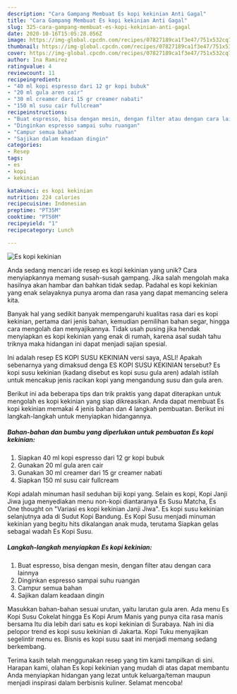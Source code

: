 ```yaml
---
description: "Cara Gampang Membuat Es kopi kekinian Anti Gagal"
title: "Cara Gampang Membuat Es kopi kekinian Anti Gagal"
slug: 325-cara-gampang-membuat-es-kopi-kekinian-anti-gagal
date: 2020-10-16T15:05:28.056Z
image: https://img-global.cpcdn.com/recipes/07827189ca1f3e47/751x532cq70/es-kopi-kekinian-foto-resep-utama.jpg
thumbnail: https://img-global.cpcdn.com/recipes/07827189ca1f3e47/751x532cq70/es-kopi-kekinian-foto-resep-utama.jpg
cover: https://img-global.cpcdn.com/recipes/07827189ca1f3e47/751x532cq70/es-kopi-kekinian-foto-resep-utama.jpg
author: Ina Ramirez
ratingvalue: 4
reviewcount: 11
recipeingredient:
- "40 ml kopi espresso dari 12 gr kopi bubuk"
- "20 ml gula aren cair"
- "30 ml creamer dari 15 gr creamer nabati"
- "150 ml susu cair fullcream"
recipeinstructions:
- "Buat espresso, bisa dengan mesin, dengan filter atau dengan cara lainnya"
- "Dinginkan espresso sampai suhu ruangan"
- "Campur semua bahan"
- "Sajikan dalam keadaan dingin"
categories:
- Resep
tags:
- es
- kopi
- kekinian

katakunci: es kopi kekinian 
nutrition: 224 calories
recipecuisine: Indonesian
preptime: "PT35M"
cooktime: "PT50M"
recipeyield: "1"
recipecategory: Lunch

---
```



![Es kopi kekinian](https://img-global.cpcdn.com/recipes/07827189ca1f3e47/751x532cq70/es-kopi-kekinian-foto-resep-utama.jpg)

Anda sedang mencari ide resep es kopi kekinian yang unik? Cara menyiapkannya memang susah-susah gampang. Jika salah mengolah maka hasilnya akan hambar dan bahkan tidak sedap. Padahal es kopi kekinian yang enak selayaknya punya aroma dan rasa yang dapat memancing selera kita.

Banyak hal yang sedikit banyak mempengaruhi kualitas rasa dari es kopi kekinian, pertama dari jenis bahan, kemudian pemilihan bahan segar, hingga cara mengolah dan menyajikannya. Tidak usah pusing jika hendak menyiapkan es kopi kekinian yang enak di rumah, karena asal sudah tahu triknya maka hidangan ini dapat menjadi sajian spesial.

Ini adalah resep ES KOPI SUSU KEKINIAN versi saya, ASLI! Apakah sebenarnya yang dimaksud denga ES KOPI SUSU KEKINIAN tersebut? Es kopi susu kekinian (kadang disebut es kopi susu gula aren) adalah istilah untuk mencakup jenis racikan kopi yang mengandung susu dan gula aren.


Berikut ini ada beberapa tips dan trik praktis yang dapat diterapkan untuk mengolah es kopi kekinian yang siap dikreasikan. Anda dapat membuat Es kopi kekinian memakai 4 jenis bahan dan 4 langkah pembuatan. Berikut ini langkah-langkah untuk menyiapkan hidangannya.

<!--inarticleads1-->

##### Bahan-bahan dan bumbu yang diperlukan untuk pembuatan Es kopi kekinian:

1. Siapkan 40 ml kopi espresso dari 12 gr kopi bubuk
1. Gunakan 20 ml gula aren cair
1. Gunakan 30 ml creamer dari 15 gr creamer nabati
1. Siapkan 150 ml susu cair fullcream


Kopi adalah minuman hasil seduhan biji kopi yang. Selain es kopi, Kopi Janji Jiwa juga menyediakan menu non-kopi diantaranya Es Susu Matcha, Es One thought on &#34;Variasi es kopi kekinian Janji Jiwa&#34;. Es kopi susu kekinian selanjutnya ada di Sudut Kopi Bandung. Es Kopi Susu menjadi minuman kekinian yang begitu hits dikalangan anak muda, terutama Siapkan gelas sebagai wadah Es Kopi Susu. 

<!--inarticleads2-->

##### Langkah-langkah menyiapkan Es kopi kekinian:

1. Buat espresso, bisa dengan mesin, dengan filter atau dengan cara lainnya
1. Dinginkan espresso sampai suhu ruangan
1. Campur semua bahan
1. Sajikan dalam keadaan dingin


Masukkan bahan-bahan sesuai urutan, yaitu larutan gula aren. Ada menu Es Kopi Susu Cokelat hingga Es Kopi Arum Manis yang punya cita rasa manis bersama Itu dia lebih dari satu es kopi kekinian di Surabaya. Nah ini dia pelopor trend es kopi susu kekinian di Jakarta. Kopi Tuku menyajikan segelintir menu es. Bisnis es kopi susu saat ini menjadi memang sedang berkembang. 

Terima kasih telah menggunakan resep yang tim kami tampilkan di sini. Harapan kami, olahan Es kopi kekinian yang mudah di atas dapat membantu Anda menyiapkan hidangan yang lezat untuk keluarga/teman maupun menjadi inspirasi dalam berbisnis kuliner. Selamat mencoba!
